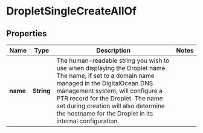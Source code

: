 

# DropletSingleCreateAllOf


## Properties

| Name | Type | Description | Notes |
|------------ | ------------- | ------------- | -------------|
|**name** | **String** | The human-readable string you wish to use when displaying the Droplet name. The name, if set to a domain name managed in the DigitalOcean DNS management system, will configure a PTR record for the Droplet. The name set during creation will also determine the hostname for the Droplet in its internal configuration. |  |



